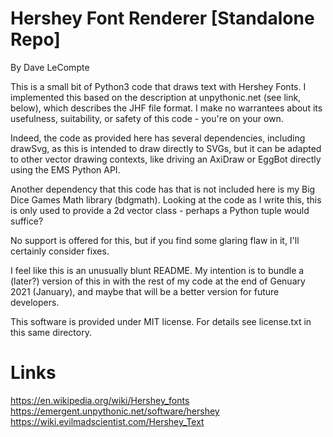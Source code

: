 Hershey Font Renderer [Standalone Repo]
====================

By Dave LeCompte

This is a small bit of Python3 code that draws text with Hershey
Fonts. I implemented this based on the description at unpythonic.net
(see link, below), which describes the JHF file format. I make no
warrantees about its usefulness, suitability, or safety of this code -
you're on your own.

Indeed, the code as provided here has several dependencies, including
drawSvg, as this is intended to draw directly to SVGs, but it can be
adapted to other vector drawing contexts, like driving an AxiDraw or
EggBot directly using the EMS Python API.

Another dependency that this code has that is not included here is my
Big Dice Games Math library (bdgmath). Looking at the code as I write
this, this is only used to provide a 2d vector class - perhaps a
Python tuple would suffice?

No support is offered for this, but if you find some glaring flaw in
it, I'll certainly consider fixes.

I feel like this is an unusually blunt README. My intention is to
bundle a (later?) version of this in with the rest of my code at the
end of Genuary 2021 (January), and maybe that will be a better version
for future developers.

This software is provided under MIT license. For details see
license.txt in this same directory.


Links
====================
https://en.wikipedia.org/wiki/Hershey_fonts
https://emergent.unpythonic.net/software/hershey
https://wiki.evilmadscientist.com/Hershey_Text

